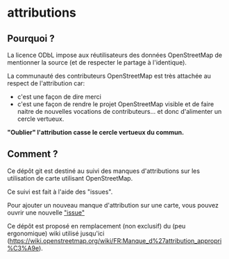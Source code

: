 # attributions

## Pourquoi ?

La licence ODbL impose aux réutilisateurs des données OpenStreetMap de mentionner la source (et de respecter le partage à l'identique).

La communauté des contributeurs OpenStreetMap est très attachée au respect de l'attribution car:
- c'est une façon de dire merci
- c'est une façon de rendre le projet OpenStreetMap visible et de faire naitre de nouvelles vocations de contributeurs... et donc d'alimenter un cercle vertueux.

**"Oublier" l'attribution casse le cercle vertueux du commun.**

## Comment ?

Ce dépôt git est destiné au suivi des manques d'attributions sur les utilisation de carte utilisant OpenStreetMap.

Ce suivi est fait à l'aide des "issues".

Pour ajouter un nouveau manque d'attribution sur une carte, vous pouvez ouvrir une nouvelle ["issue"](https://github.com/osm-fr/attributions/issues/new/choose)

Ce dépôt est proposé en remplacement (non exclusif) du (peu ergonomique) wiki utilisé jusqu'ici (https://wiki.openstreetmap.org/wiki/FR:Manque_d%27attribution_appropri%C3%A9e).

